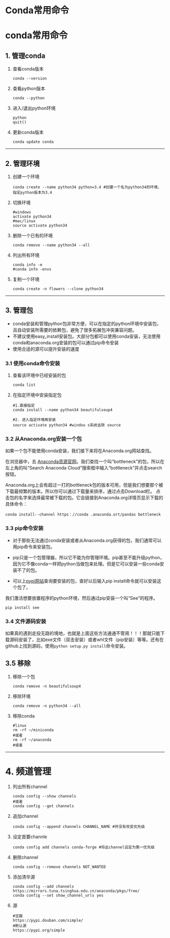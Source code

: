 # Conda常用命令


# conda常用命令

## 1. 管理conda

1. 查看conda版本
   
   ```
   conda --version
   ```

2. 查看python版本
   
   ```
   conda --python
   ```

3. 进入/退出python环境
   
   ```
   python
   quit()
   ```

4. 更新conda版本
   
   ```
   conda update conda
   ```

---

## 2. 管理环境

1. 创建一个环境
   
   ```
   conda create --name python34 python=3.4 #创建一个名为python34的环境，指定python版本为3.4
   ```

2. 切换环境
   
   ```
   #windows
   activate python34
   #mac/linux
   source activate python34
   ```

3. 删除一个已有的环境
   
   ```
   conda remove --name python34 --all
   ```

4. 列出所有环境
   
   ```
   conda info -e
   #conda info -envs
   ```

5. 复制一个环境
   
   ```
   conda create -n flowers --clone python34
   ```

---

## 3. 管理包

- conda安装和管理python包非常方便，可以在指定的python环境中安装包，且自动安装所需要的依赖包，避免了很多拓展包冲突兼容问题。
- 不建议使用easy_install安装包。大部分包都可以使用conda安装，无法使用conda和anaconda.org安装的包可以通过pip命令安装
- 使用合适的源可以提升安装的速度

### 3.1 使用conda命令安装

1. 查看该环境中已经安装的包
   
   ```
   conda list
   ```

2. 在指定环境中安装指定包
   
   ```
   #1.直接指定
   conda install --name python34 beautifulsoup4
   
   #2. 进入指定环境再安装
   source activate python34 #windou s系统去除 source
   ```

### 3.2 从Anaconda.org安装一个包

如果一个包不能使用conda安装，我们接下来将在Anaconda.org网站查找。

在浏览器中，去 [Anaconda资源官网](http://anaconda.org/)。我们查找一个叫“bottleneck”的包，所以在左上角的叫“Search Anaconda Cloud”搜索框中输入“bottleneck”并点击search按钮。

Anaconda.org上会有超过一打的bottleneck包的版本可用，但是我们想要那个被下载最频繁的版本。所以你可以通过下载量来排序，通过点击Download栏。
点击包的名字来选择最常被下载的包。它会链接到Anaconda.org详情页显示下载的具体命令：

```
conda install--channel https：//conda .anaconda.ort/pandas bottleneck
```

### 3.3 pip命令安装

- 对于那些无法通过conda安装或者从Anaconda.org获得的包，我们通常可以用pip命令来安装包。

- pip只是一个包管理器，所以它不能为你管理环境。pip甚至不能升级python，因为它不像conda一样把python当做包来处理。但是它可以安装一些conda安装不了的包。

- 可以上[pypi网站](https://pypi.python.org/)查询要安装的包，查好以后输入pip install命令就可以安装这个包了。

我们激活想要放置程序的python环境，然后通过pip安装一个叫“See”的程序。

```
pip install see
```

### 3.4 文件源码安装

如果真的遇到走投无路的境地，也就是上面这些方法通通不管用！！！那就只能下载源码安装了，比如exe文件（双击安装）或者whl文件（pip安装）等等。还有在github上找到源码，使用`python setup.py install`命令安装。

## 3.5 移除

1. 移除一个包
   
   ```
   conda remove -n beautifulsoup4
   ```

2. 移除环境
   
   ```
   conda remove -n python34 --all
   ```

3. 移除conda
   
   ```
   #linux
   rm -rf ~/miniconda
   #或者
   rm -rf ~/anaconda
   #或者
   ```

---

# 4. 频道管理

1. 列出所有channel
   
   ```
   conda config --show channels
   #或者
   conda config --get channels
   ```

2. 追加channel
   
   ```
   conda config --append channels CHANNEL_NAME #并没有改变优先级
   ```

3. 设定首要channle
   
   ```
   conda config add channels conda-forge #将此channel设定为第一优先级
   ```

4. 删除channel
   
   ```
   conda config --remove channels NOT_WANTED
   ```

5. 添加清华源
   
   ```
   conda config --add channels https://mirrors.tuna.tsinghua.edu.cn/anaconda/pkgs/free/
   conda config --set show_channel_urls yes
   ```

6. 源
   
   ```
   #豆瓣
   https://pypi.douban.com/simple/
   #默认源
   https://pypi.org/simple
   ```

